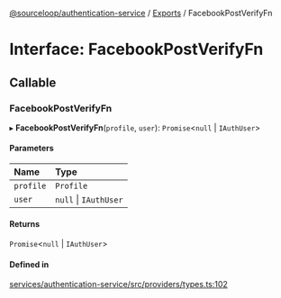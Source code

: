 [@sourceloop/authentication-service](../README.md) / [Exports](../modules.md) / FacebookPostVerifyFn

# Interface: FacebookPostVerifyFn

## Callable

### FacebookPostVerifyFn

▸ **FacebookPostVerifyFn**(`profile`, `user`): `Promise`<``null`` \| `IAuthUser`\>

#### Parameters

| Name | Type |
| :------ | :------ |
| `profile` | `Profile` |
| `user` | ``null`` \| `IAuthUser` |

#### Returns

`Promise`<``null`` \| `IAuthUser`\>

#### Defined in

[services/authentication-service/src/providers/types.ts:102](https://github.com/codeweb05/repo1/blob/a4cf318/services/authentication-service/src/providers/types.ts#L102)

